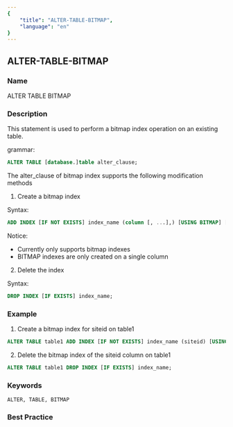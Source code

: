```yaml
---
{
    "title": "ALTER-TABLE-BITMAP",
    "language": "en"
}
---
```


<!--
Licensed to the Apache Software Foundation (ASF) under one
or more contributor license agreements.  See the NOTICE file
distributed with this work for additional information
regarding copyright ownership.  The ASF licenses this file
to you under the Apache License, Version 2.0 (the
"License"); you may not use this file except in compliance
with the License.  You may obtain a copy of the License at

  http://www.apache.org/licenses/LICENSE-2.0

Unless required by applicable law or agreed to in writing,
software distributed under the License is distributed on an
"AS IS" BASIS, WITHOUT WARRANTIES OR CONDITIONS OF ANY
KIND, either express or implied.  See the License for the
specific language governing permissions and limitations
under the License.
-->

## ALTER-TABLE-BITMAP

### Name

ALTER TABLE BITMAP

### Description

This statement is used to perform a bitmap index operation on an existing table.

grammar:

```sql
ALTER TABLE [database.]table alter_clause;
````

The alter_clause of bitmap index supports the following modification methods

1. Create a bitmap index

 Syntax:

```sql
ADD INDEX [IF NOT EXISTS] index_name (column [, ...],) [USING BITMAP] [COMMENT 'balabala'];
````

Notice:

- Currently only supports bitmap indexes
- BITMAP indexes are only created on a single column

2. Delete the index

Syntax:

```sql
DROP INDEX [IF EXISTS] index_name;
````

### Example

1. Create a bitmap index for siteid on table1

```sql
ALTER TABLE table1 ADD INDEX [IF NOT EXISTS] index_name (siteid) [USING BITMAP] COMMENT 'balabala';
````

2. Delete the bitmap index of the siteid column on table1

```sql
ALTER TABLE table1 DROP INDEX [IF EXISTS] index_name;
````

### Keywords

````text
ALTER, TABLE, BITMAP
````

### Best Practice
